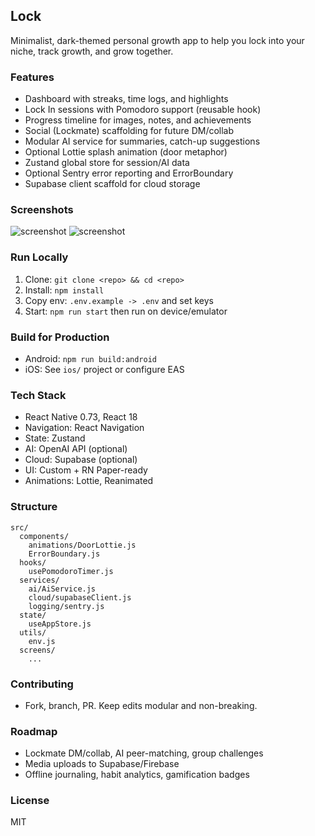## Lock

Minimalist, dark-themed personal growth app to help you lock into your niche, track growth, and grow together.

### Features
- Dashboard with streaks, time logs, and highlights
- Lock In sessions with Pomodoro support (reusable hook)
- Progress timeline for images, notes, and achievements
- Social (Lockmate) scaffolding for future DM/collab
- Modular AI service for summaries, catch-up suggestions
- Optional Lottie splash animation (door metaphor)
- Zustand global store for session/AI data
- Optional Sentry error reporting and ErrorBoundary
- Supabase client scaffold for cloud storage

### Screenshots
![screenshot](./assets/screen1.png)
![screenshot](./assets/screen2.png)

### Run Locally
1. Clone: `git clone <repo> && cd <repo>`
2. Install: `npm install`
3. Copy env: `.env.example -> .env` and set keys
4. Start: `npm run start` then run on device/emulator

### Build for Production
- Android: `npm run build:android`
- iOS: See `ios/` project or configure EAS

### Tech Stack
- React Native 0.73, React 18
- Navigation: React Navigation
- State: Zustand
- AI: OpenAI API (optional)
- Cloud: Supabase (optional)
- UI: Custom + RN Paper-ready
- Animations: Lottie, Reanimated

### Structure
```
src/
  components/
    animations/DoorLottie.js
    ErrorBoundary.js
  hooks/
    usePomodoroTimer.js
  services/
    ai/AiService.js
    cloud/supabaseClient.js
    logging/sentry.js
  state/
    useAppStore.js
  utils/
    env.js
  screens/
    ...
```

### Contributing
- Fork, branch, PR. Keep edits modular and non-breaking.

### Roadmap
- Lockmate DM/collab, AI peer-matching, group challenges
- Media uploads to Supabase/Firebase
- Offline journaling, habit analytics, gamification badges

### License
MIT
